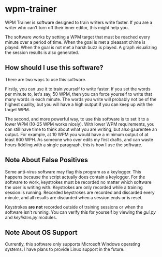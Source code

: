 # wpm-trainer
WPM Trainer is software designed to train writers write faster.
If you are a writer who can't turn off their inner editor, this might help you.

The software works by setting a WPM target that must be reached every minute over a period of time.
When the goal is met a pleasant chime is played.
When the goal is not met a harsh buzz is played.
A graph visualizing the session results is also generated.

## How should I use this software?

There are two ways to use this software.

Firstly, you can use it to train yourself to write faster. 
If you set the words per minute to, let's say, 50 WPM, then you can force yourself to write that many words in each minute.
The words you write will probably not be of the highest quality, but you will have a high output if you can keep up with the target WPM.

The second, and more powerful way, to use this software is to set it to a lower WPM (10-25 WPM works nicely).
With lower WPM requirements, you can still have time to think about what you are writing, but also gaurentee an output.
For example, at 10 WPM you would have a minimum output of at least 600 WPH.
As someone who over edits my first drafts, and can waste hours fiddling with a single paragraph, this is how I use the software. 

## Note About False Positives
Some anti-virus software may flag this program as a keylogger. 
This happens because the script actually does contain a keylogger.
For the software to work, keystrokes must be recorded no matter which software the user is writing with.
Keystrokes are only recorded while a training session is running.
Recorded keystrokes are recorded and discarded every minute, and all results are discarded when a session ends or is reset.

Keystrokes **are not** recorded outside of training sessions or when the software isn't running.
You can verify this for yourself by viewing the *gui.py* and *keylisten.py* modules.

## Note About OS Support

Currently, this software only supports Microsoft Windows operating systems.
I have plans to provide Linux support in the future.

